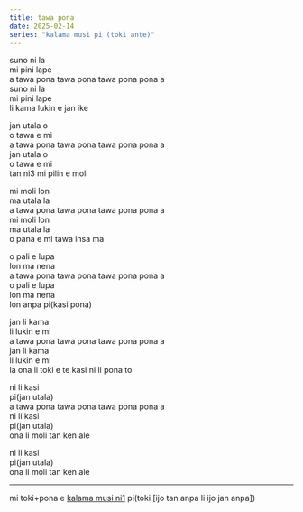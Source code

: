 ```yaml
---
title: tawa pona
date: 2025-02-14
series: "kalama musi pi (toki ante)"
---
```


suno ni la  
mi pini lape  
a tawa pona tawa pona tawa pona pona a  
suno ni la  
mi pini lape  
li kama lukin e jan ike  

jan utala o  
o tawa e mi  
a tawa pona tawa pona tawa pona pona a  
jan utala o  
o tawa e mi  
tan ni3 mi pilin e moli  

mi moli lon  
ma utala la  
a tawa pona tawa pona tawa pona pona a  
mi moli lon  
ma utala la  
o pana e mi tawa insa ma  

o pali e lupa  
lon ma nena  
a tawa pona tawa pona tawa pona pona a  
o pali e lupa  
lon ma nena  
lon anpa pi(kasi pona)  

jan li kama  
li lukin e mi  
a tawa pona tawa pona tawa pona pona a  
jan li kama  
li lukin e mi  
la ona li toki e te kasi ni li pona to  

ni li kasi  
pi(jan utala)  
a tawa pona tawa pona tawa pona pona a  
ni li kasi  
pi(jan utala)  
ona li moli tan ken ale  

ni li kasi  
pi(jan utala)  
ona li moli tan ken ale  

---

mi toki+pona e [kalama musi ni1](https://www.youtube.com/watch?v=EvPHhu82akM) pi(toki [ijo tan anpa li ijo jan anpa])
